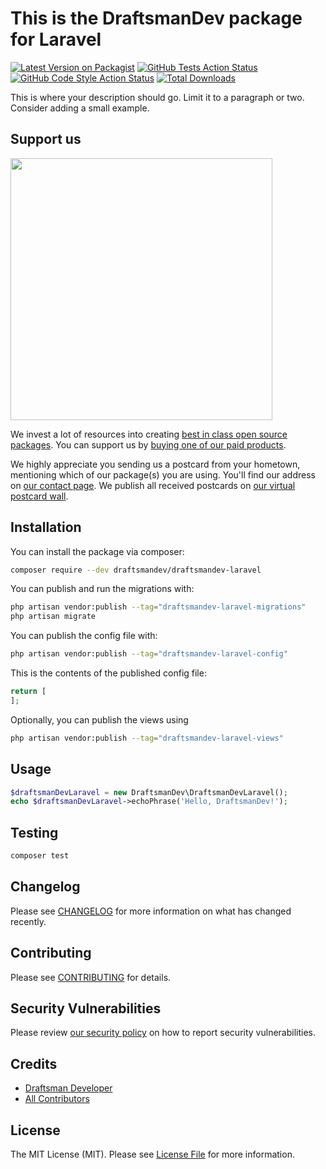 # This is the DraftsmanDev package for Laravel

[![Latest Version on Packagist](https://img.shields.io/packagist/v/draftsmandev/draftsmandev-laravel.svg?style=flat-square)](https://packagist.org/packages/draftsmandev/draftsmandev-laravel)
[![GitHub Tests Action Status](https://img.shields.io/github/actions/workflow/status/draftsmandev/draftsmandev-laravel/run-tests.yml?branch=main&label=tests&style=flat-square)](https://github.com/draftsmandev/draftsmandev-laravel/actions?query=workflow%3Arun-tests+branch%3Amain)
[![GitHub Code Style Action Status](https://img.shields.io/github/actions/workflow/status/draftsmandev/draftsmandev-laravel/fix-php-code-style-issues.yml?branch=main&label=code%20style&style=flat-square)](https://github.com/draftsmandev/draftsmandev-laravel/actions?query=workflow%3A"Fix+PHP+code+style+issues"+branch%3Amain)
[![Total Downloads](https://img.shields.io/packagist/dt/draftsmandev/draftsmandev-laravel.svg?style=flat-square)](https://packagist.org/packages/draftsmandev/draftsmandev-laravel)

This is where your description should go. Limit it to a paragraph or two. Consider adding a small example.

## Support us

[<img src="https://github-ads.s3.eu-central-1.amazonaws.com/draftsmandev-laravel.jpg?t=1" width="419px" />](https://spatie.be/github-ad-click/draftsmandev-laravel)

We invest a lot of resources into creating [best in class open source packages](https://spatie.be/open-source). You can support us by [buying one of our paid products](https://spatie.be/open-source/support-us).

We highly appreciate you sending us a postcard from your hometown, mentioning which of our package(s) you are using. You'll find our address on [our contact page](https://spatie.be/about-us). We publish all received postcards on [our virtual postcard wall](https://spatie.be/open-source/postcards).

## Installation

You can install the package via composer:

```bash
composer require --dev draftsmandev/draftsmandev-laravel
```

You can publish and run the migrations with:

```bash
php artisan vendor:publish --tag="draftsmandev-laravel-migrations"
php artisan migrate
```

You can publish the config file with:

```bash
php artisan vendor:publish --tag="draftsmandev-laravel-config"
```

This is the contents of the published config file:

```php
return [
];
```

Optionally, you can publish the views using

```bash
php artisan vendor:publish --tag="draftsmandev-laravel-views"
```

## Usage

```php
$draftsmanDevLaravel = new DraftsmanDev\DraftsmanDevLaravel();
echo $draftsmanDevLaravel->echoPhrase('Hello, DraftsmanDev!');
```

## Testing

```bash
composer test
```

## Changelog

Please see [CHANGELOG](CHANGELOG.md) for more information on what has changed recently.

## Contributing

Please see [CONTRIBUTING](CONTRIBUTING.md) for details.

## Security Vulnerabilities

Please review [our security policy](../../security/policy) on how to report security vulnerabilities.

## Credits

- [Draftsman Developer](https://github.com/draftsmandev)
- [All Contributors](../../contributors)

## License

The MIT License (MIT). Please see [License File](LICENSE.md) for more information.
